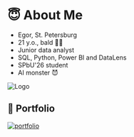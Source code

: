 # 😇 About Me
- Egor, St. Petersburg
- 21 y.o., bald 👨‍🦲 
- Junior data analyst
- SQL, Python, Power BI and DataLens
- SPbU'26 student
- AI monster 😈
  
![Logo](https://placecats.com/350/250?fit=contain&position=top
)

## 🔗 Portfolio
[![portfolio](https://img.shields.io/badge/my_portfolio-000?style=for-the-badge&logo=ko-fi&logoColor=white)]([https://katherineoelsner.com/](https://github.com/exoldoff/portfolio.git))
